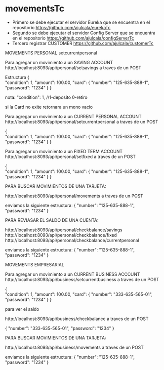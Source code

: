# movementsTc
- Primero se debe ejecutar el servidor Eureka que se encuentra en el repositorio https://github.com/ajulcala/eurekaTc
- Segundo se debe ejecutar el servidor Config Server que se encuentra en el repositorio https://github.com/ajulcala/configServerTc
- Tercero registrar CUSTOMER https://github.com/ajulcala/customerTc

MOVEMENTS PERSONAL setcurrentpersonal

Para agregar un movimiento a un SAVING ACCOUNT
http://localhost:8093/api/personal/setsavings a traves de un POST

Estructura
{    
    "condition": 1,
    "amount": 100.00,
    "card": {
        "number": "125-635-888-1",
        "password": "1234"
    }
}

nota: "condition": 1,  //1-deposito 0-retiro

si la Card no exite retornara un mono vacio

Para agregar un movimiento a un CURRENT PERSONAL ACCOUNT
http://localhost:8093/api/personal/setcurrentpersonal a traves de un POST

{    
    "condition": 1,
    "amount": 100.00,
    "card": {
        "number": "125-635-888-1",
        "password": "1234"
    }
}

Para agregar un movimiento a un FIXED TERM ACCOUNT
http://localhost:8093/api/personal/setfixed a traves de un POST

{    
    "condition": 1,
    "amount": 100.00,
    "card": {
        "number": "125-635-888-1",
        "password": "1234"
    }
}

PARA BUSCAR MOVIMIENTOS DE UNA TARJETA:

http://localhost:8093/api/personal/movements a traves de un POST

enviamos la siguiente estructura:
{
   "number": "125-635-888-1",
   "password": "1234"
}

PARA REVIASAR EL SALDO DE UNA CUENTA:

http://localhost:8093/api/personal/checkbalance/savings
http://localhost:8093/api/personal/checkbalance/fixed
http://localhost:8093/api/personal/checkbalance/currentpersonal

enviamos la siguiente estructura:
{
   "number": "125-635-888-1",
   "password": "1234"
}

MOVEMENTS EMPRESARIAL

Para agregar un movimiento a un CURRENT BUSINESS ACCOUNT
http://localhost:8093/api/business/setcurrentbusiness a traves de un POST

{    
    "condition": 1,
    "amount": 100.00,
    "card": {
        "number": "333-635-565-01",
        "password": "1234"
    }
}

para ver el saldo

http://localhost:8093/api/business/checkbalance a traves de un POST

{
    "number": "333-635-565-01",
    "password": "1234"
}


PARA BUSCAR MOVIMIENTOS DE UNA TARJETA:

http://localhost:8093/api/business/movements a traves de un POST

enviamos la siguiente estructura:
{
   "number": "125-635-888-1",
   "password": "1234"
}

